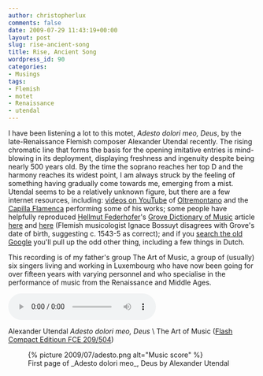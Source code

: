 ```yaml
---
author: christopherlux
comments: false
date: 2009-07-29 11:43:19+00:00
layout: post
slug: rise-ancient-song
title: Rise, Ancient Song
wordpress_id: 90
categories:
- Musings
tags:
- Flemish
- motet
- Renaissance
- utendal
---
```


I have been listening a lot to this motet, _Adesto dolori meo, Deus_, by the late-Renaissance Flemish composer Alexander Utendal recently. The rising chromatic line that forms the basis for the opening imitative entries is mind-blowing in its deployment, displaying freshness and ingenuity despite being nearly 500 years old. By the time the soprano reaches her top D and the harmony reaches its widest point, I am always struck by the feeling of something having gradually come towards me, emerging from a mist. Utendal seems to be a relatively unknown figure, but there are a few internet resources, including: [videos on YouTube](http://www.youtube.com/results?search_query=Alexander+Utendal&search_type=&aq=f) of [Oltremontano](http://www.oltremontano.com/) and the [Capilla Flamenca](http://www.capilla.be/) performing some of his works; some people have helpfully reproduced [Hellmut Federhofer](http://en.wikipedia.org/wiki/Hellmut_Federhofer)'s [Grove Dictionary of Music](http://www.oxfordmusiconline.com/) article [here](http://musicologicus.blogspot.com/2009/06/alexander-utendal.html) and [here](http://www.kb.dk/da/nb/samling/ma/digmus/pre1700_indices/utendal_grove.html) (Flemish musicologist Ignace Bossuyt disagrees with Grove's date of birth, suggesting c. 1543-5 as correct); and if you [search the old Google](http://www.google.com/#q=alexander+utendal) you'll pull up the odd other thing, including a few things in Dutch.

This recording is of my father's group The Art of Music, a group of (usually) six singers living and working in Luxembourg who have now been going for over fifteen years with varying personnel and who specialise in the performance of music from the Renaissance and Middle Ages.

<p><audio controls>
  <source src="https://v1.chrisswithinbank.net/son/adesto_dolori_meo.mp3" type="audio/mpeg">
  <a href="http://v1.chrisswithinbank.net/son/adesto_dolori_meo.mp3" type="audio/mpeg">Audio link</a>
</audio></p>

Alexander Utendal _Adesto dolori meo, Deus_ \\
The Art of Music ([Flash Compact Editioun FCE 209/504](http://www2.vo.lu/homepages/fce/AOFM2.HTM))

<figure>
{% picture 2009/07/adesto.png alt="Music score" %}
<figcaption markdown="1">
First page of _Adesto dolori meo_, Deus by Alexander Utendal
</figcaption>
</figure>

